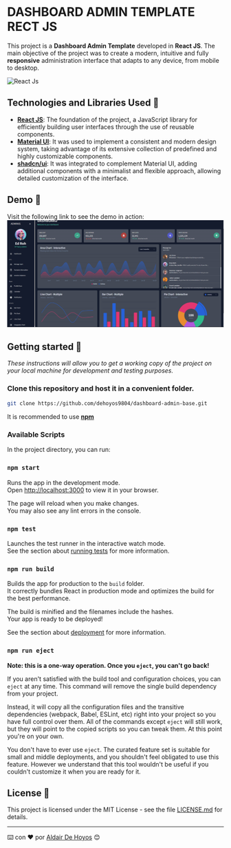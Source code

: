# DASHBOARD ADMIN TEMPLATE RECT JS

This project is a **Dashboard Admin Template** developed in **React JS**. The main objective of the project was to create a modern, intuitive and fully **responsive** administration interface that adapts to any device, from mobile to desktop.

![React Js](https://upload.wikimedia.org/wikipedia/commons/a/a7/React-icon.svg)

## Technologies and Libraries Used 🤖
- **[React JS](https://react.dev/)**: The foundation of the project, a JavaScript library for efficiently building user interfaces through the use of reusable components.
- **[Material UI](https://mui.com/)**: It was used to implement a consistent and modern design system, taking advantage of its extensive collection of predefined and highly customizable components.
- **[shadcn/ui](https://shadcn.dev/)**: It was integrated to complement Material UI, adding additional components with a minimalist and flexible approach, allowing detailed customization of the interface.

## Demo 👀
Visit the following link to see the demo in action:
[![Click here to watch the demo](https://github.com/dehoyos9804/dashboard-admin-base/blob/develop/src/assets/images/demo.png)](https://dashboard-admin-de-hoyos.netlify.app/)

## Getting started 🚀
_These instructions will allow you to get a working copy of the project on your local machine for development and testing purposes._

### Clone this repository and host it in a convenient folder.

```sh
git clone https://github.com/dehoyos9804/dashboard-admin-base.git
```

It is recommended to use [**npm**](https://www.npmjs.com/)


### Available Scripts

In the project directory, you can run:

### `npm start`

Runs the app in the development mode.\
Open [http://localhost:3000](http://localhost:3000) to view it in your browser.

The page will reload when you make changes.\
You may also see any lint errors in the console.

### `npm test`

Launches the test runner in the interactive watch mode.\
See the section about [running tests](https://facebook.github.io/create-react-app/docs/running-tests) for more information.

### `npm run build`

Builds the app for production to the `build` folder.\
It correctly bundles React in production mode and optimizes the build for the best performance.

The build is minified and the filenames include the hashes.\
Your app is ready to be deployed!

See the section about [deployment](https://facebook.github.io/create-react-app/docs/deployment) for more information.

### `npm run eject`

**Note: this is a one-way operation. Once you `eject`, you can't go back!**

If you aren't satisfied with the build tool and configuration choices, you can `eject` at any time. This command will remove the single build dependency from your project.

Instead, it will copy all the configuration files and the transitive dependencies (webpack, Babel, ESLint, etc) right into your project so you have full control over them. All of the commands except `eject` will still work, but they will point to the copied scripts so you can tweak them. At this point you're on your own.

You don't have to ever use `eject`. The curated feature set is suitable for small and middle deployments, and you shouldn't feel obligated to use this feature. However we understand that this tool wouldn't be useful if you couldn't customize it when you are ready for it.

## License 📄
This project is licensed under the MIT License - see the file [LICENSE.md](LICENSE.md) for details.

---
⌨️ con ❤️ por [Aldair De Hoyos](https://github.com/dehoyos9804) 😊